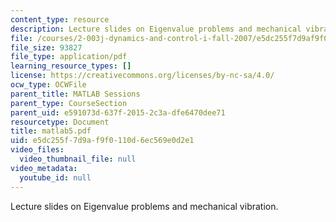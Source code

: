 ```yaml
---
content_type: resource
description: Lecture slides on Eigenvalue problems and mechanical vibration.
file: /courses/2-003j-dynamics-and-control-i-fall-2007/e5dc255f7d9af9f0110d6ec569e0d2e1_matlab5.pdf
file_size: 93827
file_type: application/pdf
learning_resource_types: []
license: https://creativecommons.org/licenses/by-nc-sa/4.0/
ocw_type: OCWFile
parent_title: MATLAB Sessions
parent_type: CourseSection
parent_uid: e591073d-637f-2015-2c3a-dfe6470dee71
resourcetype: Document
title: matlab5.pdf
uid: e5dc255f-7d9a-f9f0-110d-6ec569e0d2e1
video_files:
  video_thumbnail_file: null
video_metadata:
  youtube_id: null
---
```

Lecture slides on Eigenvalue problems and mechanical vibration.
